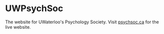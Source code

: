 # UWPsychSoc
The website for UWaterloo's Psychology Society. Visit [psychsoc.ca](http://psychsoc.ca) for the live website. 
